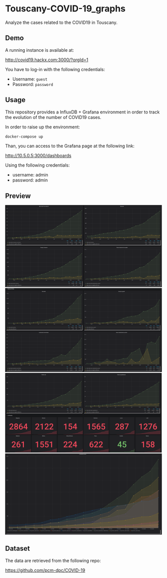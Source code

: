 # Touscany-COVID-19_graphs

Analyze the cases related to the COVID19 in Touscany.

## Demo

A running instance is available at:

http://covid19.hackx.com:3000/?orgId=1

You have to log-in with the following credentials:

 - Username: `guest`
 - Password: `password`

## Usage

This repository provides a InfluxDB + Grafana environment in order to track the evolution of the number of COVID19 cases.

In order to raise up the environment:

```bash
docker-compose up
``` 

Than, you can access to the Grafana page at the following link:  

http://10.5.0.5:3000/dashboards

Using the following credentials:
 - username: admin
 - password: admin
 
 
 ## Preview
 
 ![Preview](./docs/pt1.png)
 ![Preview](./docs/pt2.png)
 ![Preview](./docs/pt3.png)
 ![Preview](./docs/pt4.png)
 
 ## Dataset
 
 The data are retrieved from the following repo:
 
 https://github.com/pcm-dpc/COVID-19